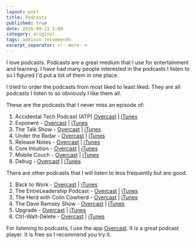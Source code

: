 ```yaml
---
layout: post
title: Podcasts
published: true
date: 2016-09-21 1:00
category: original
tags: addison recommends
excerpt_separator: <!--more-->
---
```


I love podcasts. Podcasts are a great medium that I use for entertainment and learning. I have had many people interested in the podcasts I listen to so I figured I'd put a list of them in one place.

<!--more-->

I tried to order the podcasts from most liked to least liked. They are all podcasts I listen to so obviously I like them all.

These are the podcasts that I never miss an episode of:

 1. Accidental Tech Podcast (ATP) [Overcast](https://overcast.fm/itunes617416468/accidental-tech-podcast) | [iTunes](https://geo.itunes.apple.com/us/podcast/accidental-tech-podcast/id617416468?mt=2)
 2. Exponent - [Overcast](https://overcast.fm/itunes826420969/exponent) | [iTunes](https://geo.itunes.apple.com/us/podcast/exponent/id826420969?mt=2)
 3. The Talk Show - [Overcast](https://overcast.fm/itunes528458508/the-talk-show-with-john-gruber) | [iTunes](https://geo.itunes.apple.com/us/podcast/the-talk-show-with-john-gruber/id528458508?mt=2)
 4. Under the Radar - [Overcast](https://overcast.fm/itunes1055685246/under-the-radar) | [iTunes](https://geo.itunes.apple.com/us/podcast/under-the-radar/id1055685246?mt=2)
 5. Release Notes - [Overcast](https://overcast.fm/itunes650358643/release-notes) | [iTunes](https://geo.itunes.apple.com/us/podcast/release-notes/id650358643?mt=2)
 6. Core Intuition - [Overcast](https://overcast.fm/itunes281777685/core-intuition) | [iTunes](https://geo.itunes.apple.com/us/podcast/core-intuition/id281777685?mt=2)
 7. Mobile Couch - [Overcast](https://overcast.fm/itunes599454382/mobile-couch) | [iTunes](https://geo.itunes.apple.com/us/podcast/mobile-couch/id599454382?mt=2)
 8. Debug - [Overcast](https://overcast.fm/itunes578812394/debug) | [iTunes](https://geo.itunes.apple.com/us/podcast/debug/id578812394?mt=2)

There are other podcasts that I will listen to less frequently but are good.

 1. Back to Work - [Overcast](https://overcast.fm/itunes415535037/back-to-work) | [iTunes](https://geo.itunes.apple.com/us/podcast/back-to-work/id415535037?mt=2)
 2. The EntreLeadership Podcast - [Overcast](https://overcast.fm/itunes435836905/the-entreleadership-podcast) | [iTunes](https://geo.itunes.apple.com/us/podcast/the-entreleadership-podcast/id435836905?mt=2)
 3. The Herd with Colin Cowherd - [Overcast](https://overcast.fm/itunes1042368254/the-herd-with-colin-cowherd) | [iTunes](https://geo.itunes.apple.com/us/podcast/the-herd-with-colin-cowherd/id1042368254?mt=2)
 4. The Dave Ramsey Show - [Overcast](https://overcast.fm/itunes77001367/the-dave-ramsey-show) | [iTunes](https://geo.itunes.apple.com/us/podcast/the-dave-ramsey-show/id77001367?mt=2)
 5. Upgrade - [Overcast](https://overcast.fm/itunes918152703/upgrade) | [iTunes](https://geo.itunes.apple.com/us/podcast/upgrade/id918152703?mt=2)
 6. Ctrl-Walt-Delete - [Overcast](https://overcast.fm/itunes1043196031/ctrl-walt-delete) | [iTunes](https://geo.itunes.apple.com/us/podcast/ctrl-walt-delete/id1043196031?mt=2)

For listening to podcasts, I use the app [Overcast](https://geo.itunes.apple.com/us/app/overcast-podcast-player/id888422857?mt=8). It is a great podcast player. It is free so I recommend you try it.